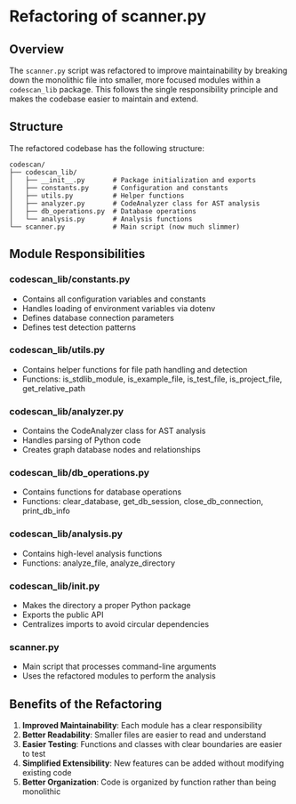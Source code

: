 # Refactoring of scanner.py

## Overview

The `scanner.py` script was refactored to improve maintainability by breaking down the monolithic file into smaller, more focused modules within a `codescan_lib` package. This follows the single responsibility principle and makes the codebase easier to maintain and extend.

## Structure

The refactored codebase has the following structure:

```
codescan/
├── codescan_lib/
│   ├── __init__.py       # Package initialization and exports
│   ├── constants.py      # Configuration and constants
│   ├── utils.py          # Helper functions
│   ├── analyzer.py       # CodeAnalyzer class for AST analysis
│   ├── db_operations.py  # Database operations
│   └── analysis.py       # Analysis functions
└── scanner.py            # Main script (now much slimmer)
```

## Module Responsibilities

### codescan_lib/constants.py
- Contains all configuration variables and constants
- Handles loading of environment variables via dotenv
- Defines database connection parameters
- Defines test detection patterns

### codescan_lib/utils.py
- Contains helper functions for file path handling and detection
- Functions: is_stdlib_module, is_example_file, is_test_file, is_project_file, get_relative_path

### codescan_lib/analyzer.py
- Contains the CodeAnalyzer class for AST analysis
- Handles parsing of Python code
- Creates graph database nodes and relationships

### codescan_lib/db_operations.py
- Contains functions for database operations
- Functions: clear_database, get_db_session, close_db_connection, print_db_info

### codescan_lib/analysis.py
- Contains high-level analysis functions
- Functions: analyze_file, analyze_directory

### codescan_lib/__init__.py
- Makes the directory a proper Python package
- Exports the public API
- Centralizes imports to avoid circular dependencies

### scanner.py
- Main script that processes command-line arguments
- Uses the refactored modules to perform the analysis

## Benefits of the Refactoring

1. **Improved Maintainability**: Each module has a clear responsibility
2. **Better Readability**: Smaller files are easier to read and understand
3. **Easier Testing**: Functions and classes with clear boundaries are easier to test
4. **Simplified Extensibility**: New features can be added without modifying existing code
5. **Better Organization**: Code is organized by function rather than being monolithic

